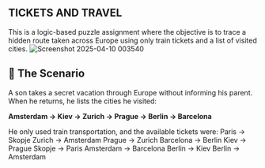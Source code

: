 ## TICKETS AND TRAVEL
This is a logic-based puzzle assignment where the objective is to trace a hidden route taken across Europe using only train tickets and a list of visited cities.
![Screenshot 2025-04-10 003540](https://github.com/user-attachments/assets/fca51062-d086-442d-8f23-2fe61dfab063)

## 🧩 The Scenario

A son takes a secret vacation through Europe without informing his parent. When he returns, he lists the cities he visited:

**Amsterdam → Kiev → Zurich → Prague → Berlin → Barcelona**

He only used train transportation, and the available tickets were:
Paris → Skopje
Zurich → Amsterdam
Prague → Zurich
Barcelona → Berlin
Kiev → Prague
Skopje → Paris
Amsterdam → Barcelona
Berlin → Kiev
Berlin → Amsterdam




